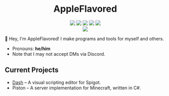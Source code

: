 <h1 align="center">AppleFlavored</h1>
<p align="center">
  <img src="https://img.shields.io/badge/java-2e2e51?style=for-the-badge">
  <img src="https://img.shields.io/badge/c%23-285129?style=for-the-badge">
  <img src="https://img.shields.io/badge/python-3776AB?style=for-the-badge">
  <img src="https://img.shields.io/badge/javascript-f7df1e?style=for-the-badge">
  <img src="https://img.shields.io/badge/typescript-3178c6?style=for-the-badge">
  <br>
  <img src="https://img.shields.io/badge/discord-AppleFlavored%235618-1f1f26?style=for-the-badge&labelColor=1b1b21&logo=discord&logoColor=ffffff">
</p>

:wave: Hey, I'm AppleFlavored! I make programs and tools for myself and others.
- Pronouns: **he/him**
- Note that I may not accept DMs via Discord.

## Current Projects
- [Dash](https://github.com/dasheditor/dash) – A visual scripting editor for Spigot.
- Piston – A server implementation for Minecraft, written in C#.
